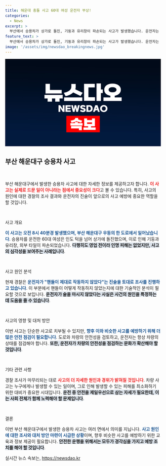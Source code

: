 ```yaml
---
title: 해운대 충돌 사고 60대 여성 운전자 부상!
categories:
  - News
excerpt: >
  부산에서 승용차가 상가로 돌진, 기둥과 유리창이 파손되는 사고가 발생했습니다. 운전자는 핸들이 작동하지 않았다며 경찰은 원인 조사를 진행 중입니다. 과연 사고의 진실은 무엇일까요?
feature_text: >
  부산에서 승용차가 상가로 돌진, 기둥과 유리창이 파손되는 사고가 발생했습니다. 운전자는 핸들이 작동하지 않았다며 경찰은 원인 조사를 진행 중입니다. 과연 사고의 진실은 무엇일까요?
image: '/assets/img/newsdao_breakingnews.jpg'
---
```


<p><img src="/assets/img/newsdao_breakingnews.jpg" alt="firstkoreanews 속보" /></p>

<h2 data-ke-size="size26">부산 해운대구 승용차 사고</h2>

<p data-ke-size="size16">&nbsp;</p>

<p>부산 해운대구에서 발생한 승용차 사고에 대한 자세한 정보를 제공하고자 합니다. <b><span style="color: #ee2323;">이 사고는 실제로 드문 일이 아니라는 점에서 중요성이 크다</span></b>고 볼 수 있습니다. 특히, 사고의 원인에 대한 경찰의 조사 결과와 운전자의 진술이 앞으로의 사고 예방에 중요한 역할을 할 것입니다.</p>

<p data-ke-size="size16">&nbsp;</p>

<p>사고 개요</p>

<p><b><span style="color: #1a5490;">이 사고는 오전 8시 40분경 발생했으며, 부산 해운대구 우동의 한 도로에서 일어났습니다</span></b>. 승용차를 운전한 60대 여성은 인도 턱을 넘어 상가에 돌진했으며, 이로 인해 기둥과 유리창, 외부 타일이 파손되었습니다. <b><span style="background-color: #21538527;">다행히도 영업 전이라 인명 피해는 없었지만, 사고의 심각성을 보여주는 사례입니다</span></b>.</p>

<p data-ke-size="size16">&nbsp;</p>

<p>사고 원인 분석</p>

<p>현재 경찰은 <b><span style="color: #1a5490;">운전자가 "핸들이 제대로 작동하지 않았다"는 진술을 토대로 조사를 진행하고 있습니다</span></b>. 이 부분에서 핸들이 어떻게 작동하지 않았는지에 대한 기술적인 분석이 필요할 것으로 보입니다. <b><span style="background-color: #21538527;">운전자가 술을 마시지 않았다는 사실은 사건의 원인을 특정하는 데 도움을 줄 수 있습니다</span></b>.</p>

<p data-ke-size="size16">&nbsp;</p>

<p>사고의 영향 및 대처 방안</p>

<p>이번 사고는 단순한 사고로 치부될 수 있지만, <b><span style="color: #1a5490;">향후 이와 비슷한 사고를 예방하기 위해 더 많은 안전 점검이 필요합니다</span></b>. 도로와 차량의 안전성을 검토하고, 운전자는 항상 차량의 상태를 점검해야 합니다. <b><span style="background-color: #21538527;">또한, 운전자가 차량의 안전성을 점검하는 문화가 확산해야 할 것입니다</span></b>.</p>

<p data-ke-size="size16">&nbsp;</p>

<p>기타 관련 사항</p>

<p>경찰 조사가 마무리되는 대로 <b><span style="color: #ee2323;">사고의 더 자세한 원인과 경위가 밝혀질 것입니다</span></b>. 차량 사고는 누구에게나 발생할 수 있는 일이며, 그로 인해 발생할 수 있는 피해를 최소화하기 위한 대비가 중요한 시대입니다. <b><span style="background-color: #21538527;">운전 중 안전을 제일우선으로 삼는 자세가 필요한데, 이는 사회 전체가 함께 노력해야 할 문제입니다</span></b>.</p>

<p data-ke-size="size16">&nbsp;</p>

<p>결론</p>

<p>이번 부산 해운대구에서 발생한 승용차 사고는 여러 면에서 의미를 지닙니다. <b><span style="color: #1a5490;">사고 원인에 대한 조사와 대처 방안 마련이 시급한 상황</span></b>이며, 향후 비슷한 사고를 예방하기 위한 교육과 정보 제공이 필요합니다. <b><span style="background-color: #21538527;">안전한 운행을 위해서는 모두가 경각심을 가지고 예방 조치를 해야 할 것입니다</span></b>.</p>
실시간 뉴스 속보는, <a href="https://newsdao.kr" rel="dofollow">https://newsdao.kr</a>


